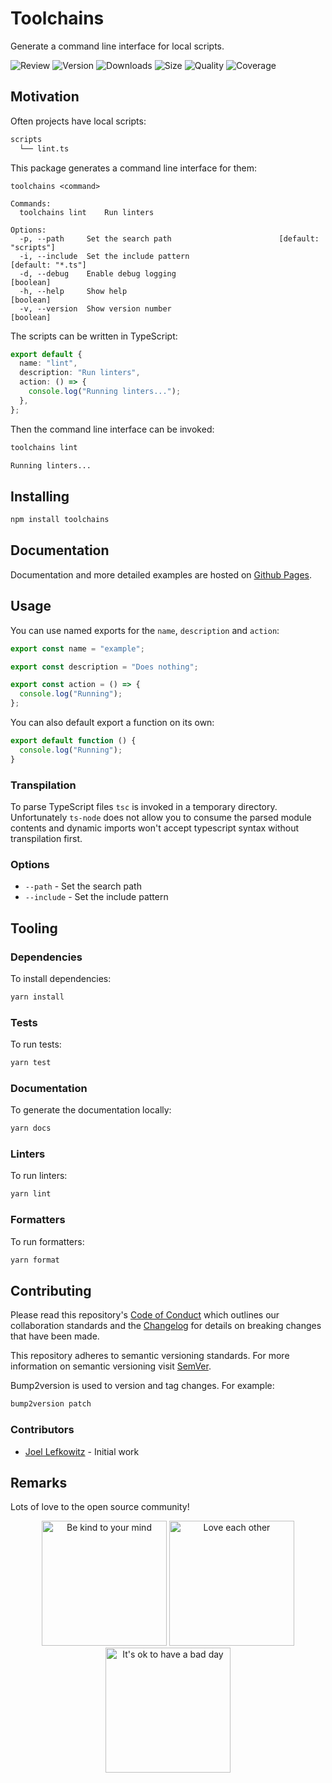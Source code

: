 # Toolchains

Generate a command line interface for local scripts.

![Review](https://img.shields.io/github/actions/workflow/status/JoelLefkowitz/toolchains/review.yaml)
![Version](https://img.shields.io/npm/v/toolchains)
![Downloads](https://img.shields.io/npm/dw/toolchains)
![Size](https://img.shields.io/bundlephobia/min/toolchains)
![Quality](https://img.shields.io/codacy/grade/8fd441672bfe400581ef07dfb59eda5c)
![Coverage](https://img.shields.io/codacy/coverage/8fd441672bfe400581ef07dfb59eda5c)

## Motivation

Often projects have local scripts:

```txt
scripts
  └── lint.ts
```

This package generates a command line interface for them:

```
toolchains <command>

Commands:
  toolchains lint    Run linters

Options:
  -p, --path     Set the search path                        [default: "scripts"]
  -i, --include  Set the include pattern                       [default: "*.ts"]
  -d, --debug    Enable debug logging                                  [boolean]
  -h, --help     Show help                                             [boolean]
  -v, --version  Show version number                                   [boolean]
```

The scripts can be written in TypeScript:

```ts
export default {
  name: "lint",
  description: "Run linters",
  action: () => {
    console.log("Running linters...");
  },
};
```

Then the command line interface can be invoked:

```bash
toolchains lint
```

```txt
Running linters...
```

## Installing

```bash
npm install toolchains
```

## Documentation

Documentation and more detailed examples are hosted on [Github Pages](https://joellefkowitz.github.io/toolchains).

## Usage

You can use named exports for the `name`, `description` and `action`:

```ts
export const name = "example";

export const description = "Does nothing";

export const action = () => {
  console.log("Running");
};
```

You can also default export a function on its own:

```ts
export default function () {
  console.log("Running");
}
```

### Transpilation

To parse TypeScript files `tsc` is invoked in a temporary directory. Unfortunately `ts-node` does not allow you to consume the parsed module contents and dynamic imports won't accept typescript syntax without transpilation first.

### Options

- `--path` - Set the search path
- `--include` - Set the include pattern

## Tooling

### Dependencies

To install dependencies:

```bash
yarn install
```

### Tests

To run tests:

```bash
yarn test
```

### Documentation

To generate the documentation locally:

```bash
yarn docs
```

### Linters

To run linters:

```bash
yarn lint
```

### Formatters

To run formatters:

```bash
yarn format
```

## Contributing

Please read this repository's [Code of Conduct](CODE_OF_CONDUCT.md) which outlines our collaboration standards and the [Changelog](CHANGELOG.md) for details on breaking changes that have been made.

This repository adheres to semantic versioning standards. For more information on semantic versioning visit [SemVer](https://semver.org).

Bump2version is used to version and tag changes. For example:

```bash
bump2version patch
```

### Contributors

- [Joel Lefkowitz](https://github.com/joellefkowitz) - Initial work

## Remarks

Lots of love to the open source community!

<div align='center'>
    <img width=200 height=200 src='https://media.giphy.com/media/osAcIGTSyeovPq6Xph/giphy.gif' alt='Be kind to your mind' />
    <img width=200 height=200 src='https://media.giphy.com/media/KEAAbQ5clGWJwuJuZB/giphy.gif' alt='Love each other' />
    <img width=200 height=200 src='https://media.giphy.com/media/WRWykrFkxJA6JJuTvc/giphy.gif' alt="It's ok to have a bad day" />
</div>
